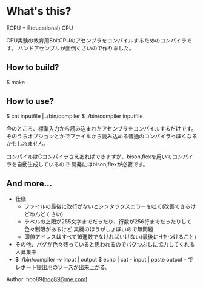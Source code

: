 What's this?
==========
ECPU = E(ducational) CPU

CPU実験の教育用8bitCPUのアセンブラをコンパイルするためのコンパイラです。
ハンドアセンブルが面倒くさいので作りました。

How to build?
----------
$ make

How to use?
----------
$ cat inputfile | ./bin/compiler
$ ./bin/compiler inputfile

今のところ、標準入力から読み込まれたアセンブラをコンパイルするだけです。
そのうちオプションとかでファイルから読み込める普通のコンパイラっぽくなるかもしれません。

コンパイルはCコンパイラさえあればできますが、bison,flexを用いてコンパイラを自動生成しているので
開発にはbison,flexが必要です。

And more...
----------
* 仕様
  - ファイルの最後に改行がないとシンタックスエラーを吐く(改善できるけどめんどくさい)
  - ラベルの上限が255文字までだったり、行数が256行までだったりして色々制限があるけど
    実機のほうがしょぼいので無問題
  - 即値アドレスはすべて16進数でなければいけない(最後にHをつけること)
* その他、バグが色々残っていると思われるのでバグつぶしに協力してくれる人募集中
* $ ./bin/compiler -v input | output
  $ echo | cat - input | paste output -
  でレポート提出用のソースが出来上がる。

Author: hoo89(hoo89@me.com)
